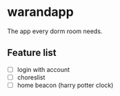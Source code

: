 # warandapp
The app every dorm room needs.

## Feature list

- [ ] login with account
- [ ] choreslist
- [ ] home beacon (harry potter clock)